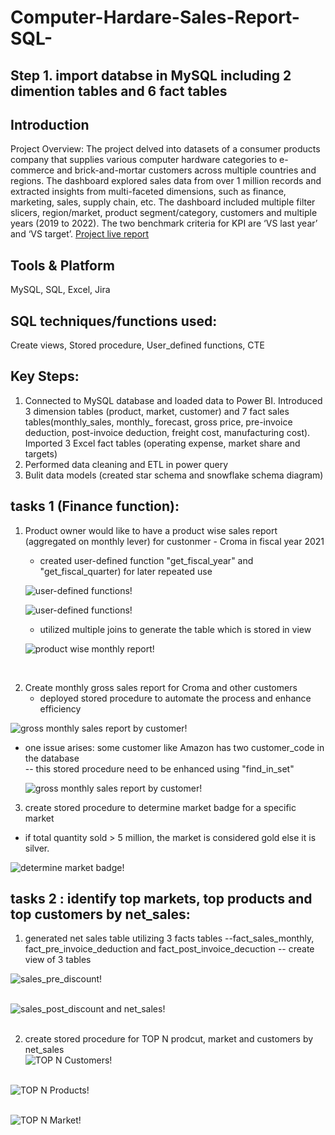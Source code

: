 # Computer-Hardare-Sales-Report-SQL-




## Step 1. import databse in MySQL including 2 dimention tables and 6 fact tables





## Introduction 
Project Overview: The project delved into datasets of a consumer products company that supplies various computer hardware categories to e-commerce and brick-and-mortar customers across multiple countries and regions. The dashboard explored sales data from over 1 million records and extracted insights from multi-faceted dimensions, such as finance, marketing, sales, supply chain, etc. The dashboard included multiple filter slicers, region/market, product segment/category, customers and multiple years (2019 to 2022). The two benchmark criteria for KPI are ‘VS last year’ and ‘VS target’. [Project live report](https://app.powerbi.com/view?r=eyJrIjoiOTg5ZWVhNWMtZjU3Ny00ODk4LTk3MWYtNjcyNGZiZjIwZmE3IiwidCI6ImM2ZTU0OWIzLTVmNDUtNDAzMi1hYWU5LWQ0MjQ0ZGM1YjJjNCJ9&pageName=19ff2deda902a8b9e25e)


## Tools & Platform 
MySQL, SQL, Excel, Jira

## SQL techniques/functions used:
Create views, Stored procedure, User_defined functions, CTE

## Key Steps:
1.	Connected to MySQL database and loaded data to Power BI. Introduced 3 dimension tables (product, market, customer) and 7 fact sales tables(monthly_sales, monthly_ forecast, gross price, pre-invoice deduction, post-invoice deduction, freight cost, manufacturing cost). Imported 3 Excel fact tables (operating expense, market share and targets)
2.	Performed data cleaning and ETL in power query
4.	Bulit data models (created star schema and snowflake schema diagram)

## tasks 1 (Finance function):
1. Product owner would like to have a product wise sales report (aggregated on monthly lever) for custonmer - Croma in fiscal year 2021
    - created user-defined function "get_fiscal_year" and "get_fiscal_quarter) for later repeated use
      
   ![user-defined functions!](https://github.com/user-attachments/assets/7812f81a-a5db-48de-81a6-9ed4b5fe1462)
   
   ![user-defined functions!](https://github.com/user-attachments/assets/eb7fad47-bbb1-40a6-af21-3906c69a3fe1)


    - utilized multiple joins to generate the table which is stored in view
   
   ![product wise monthly report!](https://github.com/user-attachments/assets/7374698a-4eac-4e3f-852c-288ac1c49795)<br>

<br>

2. Create monthly gross sales report for Croma and other customers 
   - deployed stored procedure to automate the process and enhance efficiency

![gross monthly sales report by customer!](https://github.com/user-attachments/assets/beff2dfb-cf4b-4481-b4f8-a498029c85ad)


- one issue arises: some customer like Amazon has two customer_code in the database<br>
     -- this stored procedure need to be enhanced using "find_in_set"

     ![gross monthly sales report by customer!](https://github.com/user-attachments/assets/6c4c9376-eb22-47d7-a25a-847ae482a8d4)


3. create stored procedure to determine market badge for a specific market
 - if total quantity sold > 5 million, the market is considered gold else it is silver.

 ![determine market badge!](https://github.com/user-attachments/assets/fbda2243-583a-4c9f-abc4-558baf27c791)


## tasks 2 : identify top markets, top products and top customers by net_sales:
1. generated net sales table utilizing 3 facts tables --fact_sales_monthly, fact_pre_invoice_deduction and fact_post_invoice_decuction
   -- create view of 3 tables 

![sales_pre_discount!](https://github.com/user-attachments/assets/1af5664a-437a-46c0-b88f-6c6a21ca6242)<br><br>

![sales_post_discount and net_sales!](https://github.com/user-attachments/assets/ee1fce33-9a6c-430b-877f-6f4afc3a9000)<br><br>



2. create stored procedure for TOP N prodcut, market and customers by net_sales<br>
![TOP N Customers!](https://github.com/user-attachments/assets/0658679e-4783-4761-8159-71eba82cd7c0)<br><br>

![TOP N Products!](https://github.com/user-attachments/assets/935064dd-2f0e-43ef-9597-b61c80c5a301)<br><br>

![TOP N Market!](https://github.com/user-attachments/assets/86641422-c871-4779-ac61-809f829818a9)
